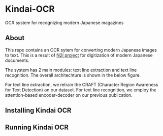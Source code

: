 # Kindai-OCR
OCR system for recognizing modern Japanese magazines

## About

This repo contains an OCR sytem for converting modern Japanese images to text.
This is a result of [N2I project](http://codh.rois.ac.jp/collaboration/#n2i) for digitization of modern Japanese documents.

The system has 2 main modules: text line extraction and text line recognition. The overall architechture is shown in the below figure.

For text line extraction, we retrain the CRAFT (Character Region Awareness for Text Detection) on our dataset.
For text line recognition, we employ the attention-based encoder-decoder on our previous publication.




## Installing Kindai OCR



## Running Kindai OCR


